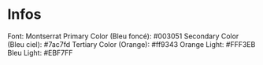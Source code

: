# Infos

Font: Montserrat
Primary Color (Bleu foncé): #003051
Secondary Color (Bleu ciel): #7ac7fd
Tertiary Color (Orange): #ff9343
Orange Light: #FFF3EB
Bleu Light: #EBF7FF
